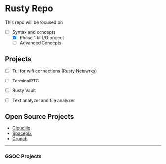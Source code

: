 # Rusty Repo

This repo will be focused on
- [ ] Syntax and concepts
    - [x] Phase 1 till I/O project
    - [ ] Advanced Concepts

## Projects
- [ ] Tui for wifi connections (Rusty Netowrks)
- [ ] TerminalRTC
- [ ] Rusty Vault
- [ ] Text analyzer and file analyzer


## Open Source Projects

- [Cloudillo](https://github.com/cloudillo/cloudillo)
- [Spacepix](https://github.com/CodeCanna/spacepix)
- [Crunch](https://github.com/liamaharon/crunch)

---

### GSOC Projects


